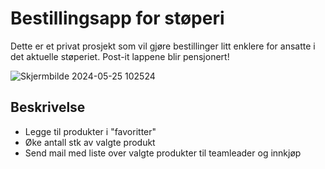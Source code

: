 # Bestillingsapp for støperi

Dette er et privat prosjekt som vil gjøre bestillinger litt enklere for ansatte i det aktuelle støperiet. Post-it lappene blir pensjonert!

![Skjermbilde 2024-05-25 102524](https://github.com/Kaardal88/stoperiapp/assets/123365145/53a949b8-f8e1-4b02-9b63-8896fcd30c0f)

## Beskrivelse

- Legge til produkter i "favoritter"
- Øke antall stk av valgte produkt
- Send mail med liste over valgte produkter til teamleader og innkjøp
 


